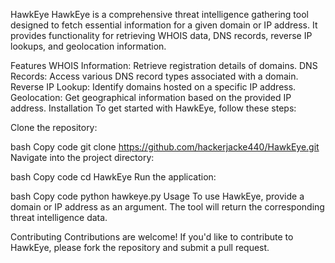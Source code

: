 HawkEye
HawkEye is a comprehensive threat intelligence gathering tool designed to fetch essential information for a given domain or IP address. It provides functionality for retrieving WHOIS data, DNS records, reverse IP lookups, and geolocation information.

Features
WHOIS Information: Retrieve registration details of domains.
DNS Records: Access various DNS record types associated with a domain.
Reverse IP Lookup: Identify domains hosted on a specific IP address.
Geolocation: Get geographical information based on the provided IP address.
Installation
To get started with HawkEye, follow these steps:

Clone the repository:

bash
Copy code
git clone https://github.com/hackerjacke440/HawkEye.git
Navigate into the project directory:

bash
Copy code
cd HawkEye
Run the application:

bash
Copy code
python hawkeye.py
Usage
To use HawkEye, provide a domain or IP address as an argument. The tool will return the corresponding threat intelligence data.

Contributing
Contributions are welcome! If you'd like to contribute to HawkEye, please fork the repository and submit a pull request.

